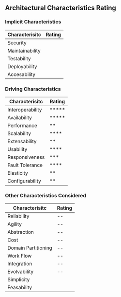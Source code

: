 ## Architectural Characteristics Rating
### Implicit Characteristics

| Characterisitc | Rating |
|--|--|
|Security |
|Maintainability|
|Testability|
|Deployability | 
|Accesability| 

### Driving Characteristics

| Characterisitc |  Rating |
|--|--|
| Interoperability | ***** |
| Availability | ***** |
| Performance | ** |
| Scalability | **** |
| Extensability | ** |
| Usability | **** |
| Responsiveness | *** |
| Fault Tolerance | **** |
| Elasticity | ** |
| Configurability|**|

### Other Characteristics Considered
|Characterisitc|Rating|
|--|--|
| Reliability | -- |
| Agility|--|
| Abstraction|--|
| Cost|--|
| Domain Partitioning|--|
| Work Flow|--|
| Integration | -- |
| Evolvability | -- |
| Simplicity |
| Feasability  | 